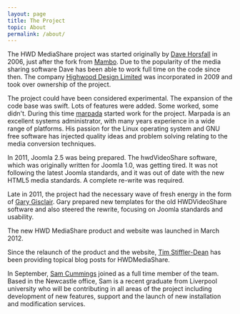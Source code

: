 ```yaml
---
layout: page
title: The Project
topic: About
permalink: /about/
---
```

The HWD MediaShare project was started originally by [Dave Horsfall](https://dave.horsfall.dev/) in 2006, just after the fork from [Mambo](http://mambo-foundation.org/). Due to the popularity of the media sharing software Dave has been able to work full time on the code since then. The company [Highwood Design Limited](http://highwooddesign.co.uk/) was incorporated in 2009 and took over ownership of the project.

The project could have been considered experimental. The expansion of the code base was swift. Lots of features were added. Some worked, some didn't. During this time [marpada](https://github.com/marpada) started work for the project. Marpada is an excellent systems administrator, with many years experience in a wide range of platforms. His passion for the Linux operating system and GNU free software has injected quality ideas and problem solving relating to the media conversion techniques.

In 2011, Joomla 2.5 was being prepared. The hwdVideoShare software, which was originally written for Joomla 1.0, was getting tired. It was not following the latest Joomla standards, and it was out of date with the new HTML5 media standards. A complete re-write was required.

Late in 2011, the project had the necessary wave of fresh energy in the form of [Gary Gisclair](https://www.linkedin.com/in/gary-gisclair-3093a55/). Gary prepared new templates for the old HWDVideoShare software and also steered the rewrite, focusing on Joomla standards and usability.

The new HWD MediaShare product and website was launched in March 2012.

Since the relaunch of the product and the website, [Tim Stiffler-Dean](https://twitter.com/anotherguy) has been providing topical blog posts for HWDMediaShare.

In September, [Sam Cummings](https://www.linkedin.com/in/cummings-sam/) joined as a full time member of the team. Based in the Newcastle office, Sam is a recent graduate from Liverpool university who will be contributing in all areas of the project including development of new features, support and the launch of new installation and modification services. 
